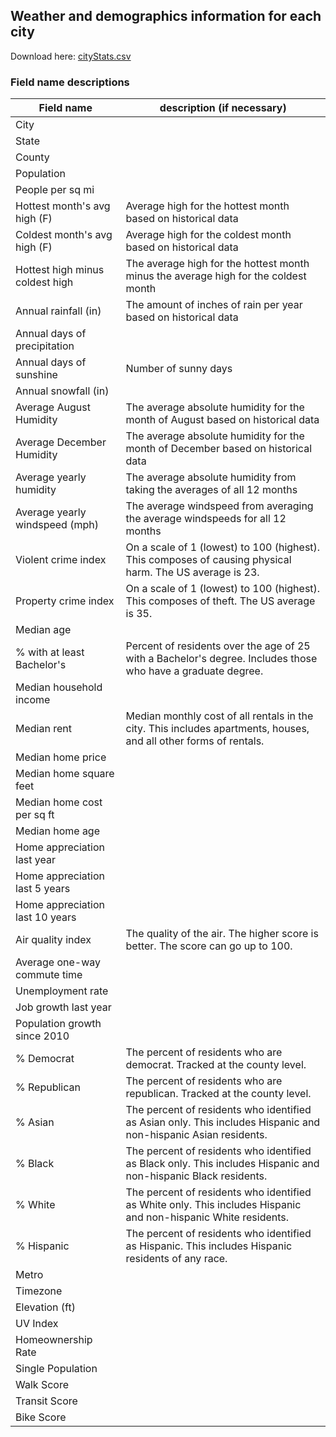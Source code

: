 ## Weather and demographics information for each city
Download here: <a href="cityStats.csv" download>cityStats.csv</a>

### Field name descriptions

| Field name | description (if necessary) |
| ----------- | ----------- |
| City      |        |
| State   |    |
| County   |  |
| Population |  |
| People per sq mi |  |
| Hottest month's avg high (F) | Average high for the hottest month based on historical data |
| Coldest month's avg high (F) | Average high for the coldest month based on historical data |
| Hottest high minus coldest high | The average high for the hottest month minus the average high for the coldest month |
| Annual rainfall (in) | The amount of inches of rain per year based on historical data |
| Annual days of precipitation | |
| Annual days of sunshine | Number of sunny days |
| Annual snowfall (in) | |
| Average August Humidity | The average absolute humidity for the month of August based on historical data |
| Average December Humidity | The average absolute humidity for the month of December based on historical data |
| Average yearly humidity | The average absolute humidity from taking the averages of all 12 months |
| Average yearly windspeed (mph) | The average windspeed from averaging the average windspeeds for all 12 months |
| Violent crime index | On a scale of 1 (lowest) to 100 (highest). This composes of causing physical harm. The US average is 23. |
| Property crime index | On a scale of 1 (lowest) to 100 (highest). This composes of theft. The US average is 35.|
| Median age | |
| % with at least Bachelor's | Percent of residents over the age of 25 with a Bachelor's degree. Includes those who have a graduate degree. |
| Median household income | |
| Median rent | Median monthly cost of all rentals in the city. This includes apartments, houses, and all other forms of rentals. |
| Median home price | |
| Median home square feet | |
| Median home cost per sq ft | |
| Median home age | |
| Home appreciation last year | |
| Home appreciation last 5 years | |
| Home appreciation last 10 years |
| Air quality index | The quality of the air. The higher score is better. The score can go up to 100. |
| Average one-way commute time | |
| Unemployment rate | |
| Job growth last year | |
| Population growth since 2010 | |
| % Democrat | The percent of residents who are democrat. Tracked at the county level. |
| % Republican | The percent of residents who are republican. Tracked at the county level. |
| % Asian | The percent of residents who identified as Asian only. This includes Hispanic and non-hispanic Asian residents. |
| % Black | The percent of residents who identified as Black only. This includes Hispanic and non-hispanic Black residents. |
| % White | The percent of residents who identified as White only. This includes Hispanic and non-hispanic White residents. |
| % Hispanic | The percent of residents who identified as Hispanic. This includes Hispanic residents of any race. |
| Metro | |
| Timezone | |
| Elevation (ft) | |
| UV Index | |
| Homeownership Rate | |
| Single Population | |
| Walk Score | |
| Transit Score | |
| Bike Score | |
